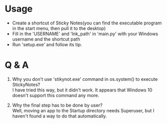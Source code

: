 # Usage

+ Create a shortcut of Sticky Notes(you can find the executable program in the start menu, then pull it to the desktop)
+ Fill in the 'USERNAME' and 'lnk_path' in 'main.py' with your Windows username and the shortcut path
+ Run 'setup.exe' and follow its tip.

# Q & A

1. Why you don't use 'stikynot.exe' command in os.system() to execute StickyNotes?  
   I have tried this way, but it didn't work. It appears that Windows 10 doesn't support this command any more.

2. Why the final step has to be done by user?  
   Well, moving an app to the Startup directory needs Superuser, but I haven't found a way to do that automatically.
